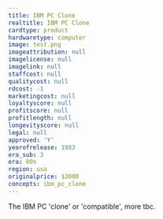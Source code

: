 ```yaml
---
title: IBM PC Clone
realtitle: IBM PC Clone
cardtype: product
hardwaretype: computer
image: test.png
imageattribution: null
imagelicense: null
imagelink: null
staffcost: null
qualitycost: null
rdcost: -1
marketingcost: null
loyaltyscore: null
profitscore: null
profitlength: null
longevityscore: null
legal: null
approved: 'Y'
yearofrelease: 1983
era_sub: 3
era: 80s
region: usa
originalprice: $3000
concepts: ibm_pc_clone
---
```


The IBM PC 'clone' or 'compatible', more tbc.
